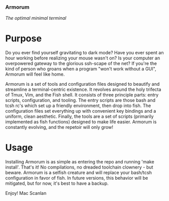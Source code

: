 ### Armorum

_The optimal minimal terminal_

# Purpose

Do you ever find yourself gravitating to dark mode?  Have you ever spent an hour working before realizing your mouse wasn't on?  Is your computer an overpowered gateway to the glorious ssh-scape of the net?  If you're the kind of person who groans when a program "won't work without a GUI", Armorum will feel like home.

Armorum is a set of tools and configuration files designed to beautify and streamline a terminal-centric existence.  It revolves around the holy trifecta of Tmux, Vim, and the Fish shell.  It consists of three principle parts: entry scripts, configuration, and tooling.  The entry scripts are those bash and tcsh rc's which set up a friendly environment, then drop into fish.  The configuration files set everything up with convenient key bindings and a uniform, clean aesthetic.  Finally, the tools are a set of scripts (primarily implemented as fish functions) designed to make life easier.  Armorum is constantly evolving, and the repetoir will only grow!

# Usage

Installing Armorum is as simple as entering the repo and running 'make install'.  That's it!  No compilations, no dreaded toolchain clownery - but beware.  Armorum is a selfish creature and will replace your bash/tcsh configuration in favor of fish.  In future versions, this behavior will be mitigated, but for now, it's best to have a backup.

Enjoy!
Mac Scanlan
